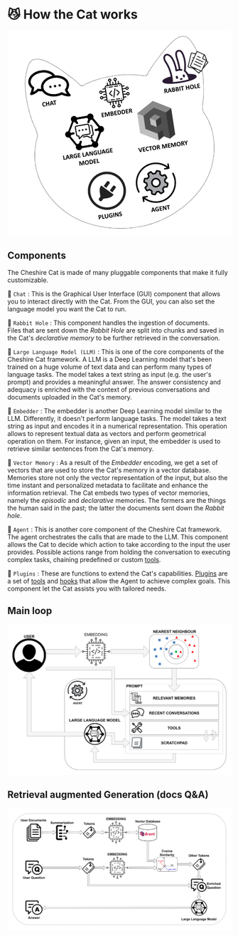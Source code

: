# :smirk_cat: How the Cat works

![components](../assets/img/diagrams/components.png)   
   

## Components   

The Cheshire Cat is made of many pluggable components that make it fully customizable.

:speech_balloon: `Chat`
:   This is the Graphical User Interface (GUI) component that allows you to interact directly with the Cat. 
    From the GUI, you can also set the language model you want the Cat to run.

:rabbit: `Rabbit Hole`
:   This component handles the ingestion of documents.   
    Files that are sent down the *Rabbit Hole* are split into chunks and saved in the Cat's *declarative memory* to be further retrieved in the conversation. <link to declarative memory>

:brain: `Large Language Model (LLM)`
:   This is one of the core components of the Cheshire Cat framework. 
    A LLM is a Deep Learning model that's been trained on a huge volume of text data and can perform many types of language tasks.
    The model takes a text string as input (e.g. the user's prompt) and provides a meaningful answer. 
    The answer consistency and adequacy is enriched with the context of previous conversations and documents uploaded in the Cat's memory.

:dna: `Embedder`
:   The embedder is another Deep Learning model similar to the LLM. Differently, it doesn't perform language tasks.
    The model takes a text string as input and encodes it in a numerical representation. 
    This operation allows to represent textual data as vectors and perform geometrical operation on them.
    For instance, given an input, the embedder is used to retrieve similar sentences from the Cat's memory.

:elephant: `Vector Memory`
:   As a result of the *Embedder* encoding, we get a set of vectors that are used to store the Cat's memory in a vector database.
    Memories store not only the vector representation of the input, but also the time instant and personalized metadata to facilitate and enhance the information retrieval.
    The Cat embeds two types of vector memories, namely the *episodic* and *declarative* memories. 
    The formers are the things the human said in the past; the latter the documents sent down the *Rabbit hole*. 

:robot: `Agent`
:   This is another core component of the Cheshire Cat framework.   
    The agent orchestrates the calls that are made to the LLM. 
    This component allows the Cat to decide which action to take according to the input the user provides. 
    Possible actions range from holding the conversation to executing complex tasks, chaining predefined or custom [tools](plugins/plugins.md#tools).

:jigsaw: `Plugins`
:   These are functions to extend the Cat's capabilities. 
    [Plugins](plugins/plugins.md) are a set of [tools](plugins/plugins.md#tools) and [hooks](plugins/plugins.md#hooks) 
    that allow the Agent to achieve complex goals. This component let the Cat assists you with tailored needs.

## Main loop

![flow](../assets/img/diagrams/flow.jpg)


## Retrieval augmented Generation (docs Q&A)

![flow](../assets/img/diagrams/rag.jpg)


[//]: # (```mermaid)

[//]: # (sequenceDiagram)

[//]: # (autonumber)

[//]: # (actor User)

[//]: # (box Agent)

[//]: # (participant LLM)

[//]: # (```)